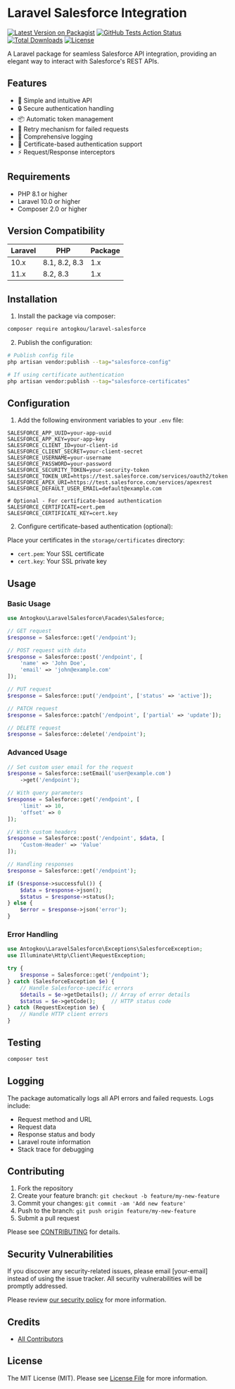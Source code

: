 # Laravel Salesforce Integration

[![Latest Version on Packagist](https://img.shields.io/packagist/v/antogkou/laravel-salesforce.svg?style=flat-square)](https://packagist.org/packages/antogkou/laravel-salesforce)
[![GitHub Tests Action Status](https://img.shields.io/github/workflow/status/antogkou/laravel-salesforce/Tests?label=tests)](https://github.com/antogkou/laravel-salesforce/actions?query=workflow%3ATests+branch%3Amain)
[![Total Downloads](https://img.shields.io/packagist/dt/antogkou/laravel-salesforce.svg?style=flat-square)](https://packagist.org/packages/antogkou/laravel-salesforce)
[![License](https://img.shields.io/packagist/l/antogkou/laravel-salesforce.svg?style=flat-square)](https://packagist.org/packages/antogkou/laravel-salesforce)

A Laravel package for seamless Salesforce API integration, providing an elegant way to interact with Salesforce's REST
APIs.

## Features

- 🚀 Simple and intuitive API
- 🔒 Secure authentication handling
- 📦 Automatic token management
- 🔄 Retry mechanism for failed requests
- 📝 Comprehensive logging
- 🔐 Certificate-based authentication support
- ⚡ Request/Response interceptors

## Requirements

- PHP 8.1 or higher
- Laravel 10.0 or higher
- Composer 2.0 or higher

## Version Compatibility

| Laravel | PHP           | Package |
|---------|---------------|---------|
| 10.x    | 8.1, 8.2, 8.3 | 1.x     |
| 11.x    | 8.2, 8.3      | 1.x     |

## Installation

1. Install the package via composer:

```bash
composer require antogkou/laravel-salesforce
```

2. Publish the configuration:

```bash
# Publish config file
php artisan vendor:publish --tag="salesforce-config"

# If using certificate authentication
php artisan vendor:publish --tag="salesforce-certificates"
```

## Configuration

1. Add the following environment variables to your `.env` file:

```env
SALESFORCE_APP_UUID=your-app-uuid
SALESFORCE_APP_KEY=your-app-key
SALESFORCE_CLIENT_ID=your-client-id
SALESFORCE_CLIENT_SECRET=your-client-secret
SALESFORCE_USERNAME=your-username
SALESFORCE_PASSWORD=your-password
SALESFORCE_SECURITY_TOKEN=your-security-token
SALESFORCE_TOKEN_URI=https://test.salesforce.com/services/oauth2/token
SALESFORCE_APEX_URI=https://test.salesforce.com/services/apexrest
SALESFORCE_DEFAULT_USER_EMAIL=default@example.com

# Optional - For certificate-based authentication
SALESFORCE_CERTIFICATE=cert.pem
SALESFORCE_CERTIFICATE_KEY=cert.key
```

2. Configure certificate-based authentication (optional):

Place your certificates in the `storage/certificates` directory:

- `cert.pem`: Your SSL certificate
- `cert.key`: Your SSL private key

## Usage

### Basic Usage

```php
use Antogkou\LaravelSalesforce\Facades\Salesforce;

// GET request
$response = Salesforce::get('/endpoint');

// POST request with data
$response = Salesforce::post('/endpoint', [
    'name' => 'John Doe',
    'email' => 'john@example.com'
]);

// PUT request
$response = Salesforce::put('/endpoint', ['status' => 'active']);

// PATCH request
$response = Salesforce::patch('/endpoint', ['partial' => 'update']);

// DELETE request
$response = Salesforce::delete('/endpoint');
```

### Advanced Usage

```php
// Set custom user email for the request
$response = Salesforce::setEmail('user@example.com')
    ->get('/endpoint');

// With query parameters
$response = Salesforce::get('/endpoint', [
    'limit' => 10,
    'offset' => 0
]);

// With custom headers
$response = Salesforce::post('/endpoint', $data, [
    'Custom-Header' => 'Value'
]);

// Handling responses
$response = Salesforce::get('/endpoint');

if ($response->successful()) {
    $data = $response->json();
    $status = $response->status();
} else {
    $error = $response->json('error');
}
```

### Error Handling

```php
use Antogkou\LaravelSalesforce\Exceptions\SalesforceException;
use Illuminate\Http\Client\RequestException;

try {
    $response = Salesforce::get('/endpoint');
} catch (SalesforceException $e) {
    // Handle Salesforce-specific errors
    $details = $e->getDetails(); // Array of error details
    $status = $e->getCode();     // HTTP status code
} catch (RequestException $e) {
    // Handle HTTP client errors
}
```

## Testing

```bash
composer test
```

## Logging

The package automatically logs all API errors and failed requests. Logs include:

- Request method and URL
- Request data
- Response status and body
- Laravel route information
- Stack trace for debugging

## Contributing

1. Fork the repository
2. Create your feature branch: `git checkout -b feature/my-new-feature`
3. Commit your changes: `git commit -am 'Add new feature'`
4. Push to the branch: `git push origin feature/my-new-feature`
5. Submit a pull request

Please see [CONTRIBUTING](.github/CONTRIBUTING.md) for details.

## Security Vulnerabilities

If you discover any security-related issues, please email [your-email] instead of using the issue tracker. All security
vulnerabilities will be promptly addressed.

Please review [our security policy](../../security/policy) for more information.

## Credits

- [All Contributors](../../contributors)

## License

The MIT License (MIT). Please see [License File](LICENSE.md) for more information.
